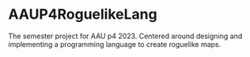 # AAUP4RoguelikeLang
The semester project for AAU p4 2023. Centered around designing and implementing a programming language to create roguelike maps.
